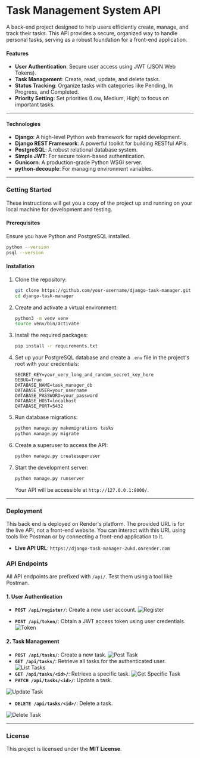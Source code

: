 # **Task Management System API**

A back-end project designed to help users efficiently create, manage, and track their tasks. This API provides a secure, organized way to handle personal tasks, serving as a robust foundation for a front-end application.

#### **Features**

  * **User Authentication**: Secure user access using JWT (JSON Web Tokens).
  * **Task Management**: Create, read, update, and delete tasks.
  * **Status Tracking**: Organize tasks with categories like Pending, In Progress, and Completed.
  * **Priority Setting**: Set priorities (Low, Medium, High) to focus on important tasks.

-----

#### **Technologies**

  * **Django**: A high-level Python web framework for rapid development.
  * **Django REST Framework**: A powerful toolkit for building RESTful APIs.
  * **PostgreSQL**: A robust relational database system.
  * **Simple JWT**: For secure token-based authentication.
  * **Gunicorn**: A production-grade Python WSGI server.
  * **python-decouple**: For managing environment variables.

-----

### **Getting Started**

These instructions will get you a copy of the project up and running on your local machine for development and testing.

#### **Prerequisites**

Ensure you have Python and PostgreSQL installed.

```bash
python --version
psql --version
```

#### **Installation**

1.  Clone the repository:
    ```bash
    git clone https://github.com/your-username/django-task-manager.git
    cd django-task-manager
    ```
2.  Create and activate a virtual environment:
    ```bash
    python3 -m venv venv
    source venv/bin/activate
    ```
3.  Install the required packages:
    ```bash
    pip install -r requirements.txt
    ```
4.  Set up your PostgreSQL database and create a `.env` file in the project's root with your credentials:
    ```
    SECRET_KEY=your_very_long_and_random_secret_key_here
    DEBUG=True
    DATABASE_NAME=task_manager_db
    DATABASE_USER=your_username
    DATABASE_PASSWORD=your_password
    DATABASE_HOST=localhost
    DATABASE_PORT=5432
    ```
5.  Run database migrations:
    ```bash
    python manage.py makemigrations tasks
    python manage.py migrate
    ```
6.  Create a superuser to access the API:
    ```bash
    python manage.py createsuperuser
    ```
7.  Start the development server:
    ```bash
    python manage.py runserver
    ```
    Your API will be accessible at `http://127.0.0.1:8000/`.

-----
### **Deployment**

This back end is deployed on Render's platform. The provided URL is for the live API, not a front-end website. You can interact with this URL using tools like Postman or by connecting a front-end application to it.

* **Live API URL**: `https://django-task-manager-2ukd.onrender.com`

### **API Endpoints**

All API endpoints are prefixed with `/api/`. Test them using a tool like Postman.

#### **1. User Authentication**

  * **`POST /api/register/`**: Create a new user account.
  ![Register](https://github.com/haripatel07/django-task-manager/blob/main/pictures/register_test.png)
  
  * **`POST /api/token/`**: Obtain a JWT access token using user credentials.
  ![Token](https://github.com/haripatel07/django-task-manager/blob/main/pictures/token_test.png)

#### **2. Task Management**

  * **`POST /api/tasks/`**: Create a new task.
  ![Post Task](https://github.com/haripatel07/django-task-manager/blob/main/pictures/post_task_test.png)
  * **`GET /api/tasks/`**: Retrieve all tasks for the authenticated user.
  ![List Tasks](https://github.com/haripatel07/django-task-manager/blob/main/pictures/list_task_test.png)
  * **`GET /api/tasks/<id>/`**: Retrieve a specific task.
  ![Get Specific Task](https://github.com/haripatel07/django-task-manager/blob/main/pictures/get_task_test.png)
  * **`PATCH /api/tasks/<id>/`**: Update a task.
    
  ![Update Task](https://github.com/haripatel07/django-task-manager/blob/main/pictures/update_task_test.png)
  * **`DELETE /api/tasks/<id>/`**: Delete a task.
    
  ![Delete Task](https://github.com/haripatel07/django-task-manager/blob/main/pictures/delete_task_test.png)

-----

### **License**

This project is licensed under the **MIT License**.

